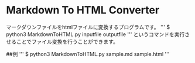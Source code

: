 # Markdown To HTML Converter
マークダウンファイルをhtmlファイルに変換するプログラムです。
'''
$ python3 MarkdownToHTML.py inputfile outputfile
'''
というコマンドを実行させることでファイル変換を行うことができます。

##例
'''
$ python3 MarkdownToHTML.py sample.md sample.html
'''

